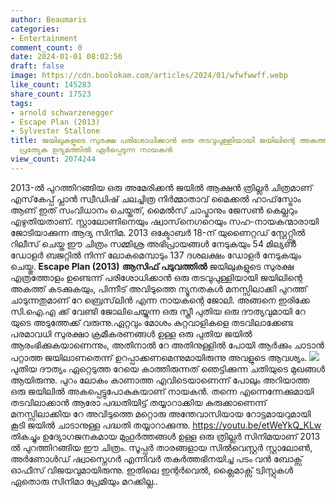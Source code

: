 ```yaml
---
author: Beaumaris
categories:
- Entertainment
comment_count: 0
date: 2024-01-01 08:02:56
draft: false
image: https://cdn.boolokam.com/articles/2024/01/wfwfwwff.webp
like_count: 145283
share_count: 17523
tags:
- arnold schwarzenegger
- Escape Plan (2013)
- Sylvester Stallone
title: ജയിലുകളുടെ സുരക്ഷ പരിശോധിക്കാൻ ഒരു തടവുപുള്ളിയായി ജയിലിന്റെ അകത്ത് കടന്നു ഒരു
  പ്രത്യേക ഉദ്യമത്തിൽ ഏർപ്പെടുന്ന നായകൻ
view_count: 2074244
---
```


2013-ൽ പുറത്തിറങ്ങിയ ഒരു അമേരിക്കൻ ജയിൽ ആക്ഷൻ ത്രില്ലർ ചിത്രമാണ് എസ്‌കേപ്പ് പ്ലാൻ സ്വീഡിഷ് ചലച്ചിത്ര നിർമ്മാതാവ് മൈക്കൽ ഹാഫ്‌സ്ട്രോം ആണ് ഇത് സംവിധാനം ചെയ്തത്, മൈൽസ് ചാപ്മാനും ജേസൺ കെല്ലറും എഴുതിയതാണ്. സ്റ്റാലോണിനെയും ഷ്വാസ്‌നെഗറെയും സഹ-നായകന്മാരായി ജോടിയാക്കുന്ന ആദ്യ സിനിമ. 2013 ഒക്ടോബർ 18-ന് യുണൈറ്റഡ് സ്റ്റേറ്റ്സിൽ റിലീസ് ചെയ്ത ഈ ചിത്രം സമ്മിശ്ര അഭിപ്രായങ്ങൾ നേടുകയും 54 മില്യൺ ഡോളർ ബജറ്റിൽ നിന്ന് ലോകമെമ്പാടും 137 ദശലക്ഷം ഡോളർ നേടുകയും ചെയ്തു. **Escape Plan (2013)** **ആസിഫ് പടുവത്തിൽ** ജയിലുകളുടെ സുരക്ഷ എത്രത്തോളം ഉണ്ടെന്ന് പരിശോധിക്കാൻ ഒരു തടവുപുള്ളിയായി ജയിലിന്റെ അകത്ത് കടക്കുകയും, പിന്നീട് അവിടുത്തെ ന്യൂനതകൾ മനസ്സിലാക്കി പുറത്ത് ചാടുന്നതുമാണ് റേ ബ്രെസ്‌ലിൻ എന്ന നായകന്റെ ജോലി. അങ്ങനെ ഇരിക്കേ സി.ഐ.എ ക്ക് വേണ്ടി ജോലിചെയ്യുന്ന ഒരു സ്ത്രീ പുതിയ ഒരു ദൗത്യവുമായി റേ യുടെ അടുത്തേക്ക് വരുന്നു.ഏറ്റവും മോശം കുറ്റവാളികളെ തടവിലാക്കേണ്ട പരമാവധി സുരക്ഷാ ക്രമീകരണങ്ങൾ ഉള്ള ഒരു പുതിയ ജയിൽ ആരംഭിക്കുകയാണെന്നും, അതിനാൽ റേ അതിനുള്ളിൽ പോയി ആർക്കും ചാടാൻ പറ്റാത്ത ജയിലാണതെന്ന് ഉറപ്പാക്കണമെന്നുമായിരുന്നു അവളുടെ ആവശ്യം. ![](https://cdn.boolokam.com/articles/2024/01/wfwfwwff.webp)പുതിയ ദൗത്യം ഏറ്റെടുത്ത റേയെ കാത്തിരുന്നത് ഞെട്ടിക്കുന്ന ചതിയുടെ മുഖങ്ങൾ ആയിരുന്നു. പുറം ലോകം കാണാത്ത എവിടെയാണെന്ന് പോലും അറിയാത്ത ഒരു ജയിലിൽ അകപ്പെട്ടുപോകുകയാണ് നായകൻ. തന്നെ എന്നെന്നേക്കുമായി തടവിലാക്കാൻ ആരോ പദ്ധതിയിട്ട് തയ്യാറാക്കിയ കുരുക്കാണെന്ന് മനസ്സിലാക്കിയ റേ അവിടുത്തെ മറ്റൊരു അന്തേവാസിയായ റോട്ടമായറുമായി കൂടി ജയിൽ ചാടാനുള്ള പദ്ധതി തയ്യാറാക്കുന്നു. https://youtu.be/etWeYkQ_KLw തികച്ചും ഉദ്യോഗജനകമായ മുഹൂർത്തങ്ങൾ ഉള്ള ഒരു ത്രില്ലർ സിനിമയാണ് 2013 ൽ പുറത്തിറങ്ങിയ ഈ ചിത്രം. സൂപ്പർ താരങ്ങളായ സിൽവെസ്റ്റർ സ്റ്റാലോൺ, അർണോൾഡ് ഷ്വാസ്നെഗർ എന്നിവർ തകർത്തഭിനയിച്ച പടം വൻ ബോക്സ് ഓഫീസ് വിജയവുമായിരുന്നു. ഇതിലെ ഇന്റർവെൽ, ക്ലൈമാക്സ് ട്വിസ്റ്റുകൾ ഏതൊരു സിനിമാ പ്രേമിയും മറക്കില്ല..